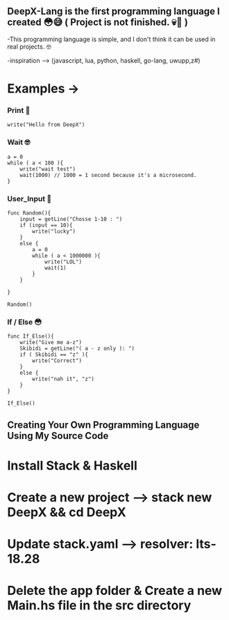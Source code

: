 

## DeepX-Lang is the first programming language I created 😳😅 ( Project is not finished. 💀🤫 )

-This programming language is simple, and I don't think it can be used in real projects. 🤓

-inspiration --> (javascript, lua, python, haskell, go-lang, uwupp,z#)

# Examples ->

### Print 🤡
~~~~
write("Hello from DeepX")
~~~~
### Wait 🤓
~~~~
a = 0
while ( a < 100 ){
    write("wait test")
    wait(1000) // 1000 = 1 second because it's a microsecond.
}
~~~~
### User_Input 🥱
~~~~
func Random(){
    input = getLine("Chosse 1-10 : ")
    if (input == 10){
        write("lucky")
    }
    else {
        a = 0
        while ( a < 1000000 ){
            write("LOL")
            wait(1)
        }
    }

}

Random()
~~~~
### If / Else 😳
~~~~
func If_Else(){
    write("Give me a-z")
    Skibidi = getLine("( a - z only ): ")
    if ( Skibidi == "z" ){
        write("Correct")
    }
    else {
        write("nah it", "z")
    }
}

If_Else()
~~~~

## Creating Your Own Programming Language Using My Source Code
# Install Stack & Haskell
# Create a new project --> stack new DeepX && cd DeepX
# Update stack.yaml --> resolver: lts-18.28
# Delete the app folder & Create a new Main.hs file in the src directory

